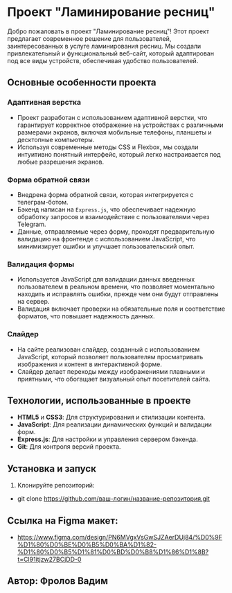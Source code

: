 # Проект "Ламинирование ресниц"

Добро пожаловать в проект "Ламинирование ресниц"! Этот проект предлагает современное решение для пользователей, заинтересованных в услуге ламинирования ресниц. Мы создали привлекательный и функциональный веб-сайт, который адаптирован под все виды устройств, обеспечивая удобство пользователей.

## Основные особенности проекта

### Адаптивная верстка

- Проект разработан с использованием адаптивной верстки, что гарантирует корректное отображение на устройствах с различными размерами экранов, включая мобильные телефоны, планшеты и десктопные компьютеры.
- Используя современные методы CSS и Flexbox, мы создали интуитивно понятный интерфейс, который легко настраивается под любые разрешения экранов.

### Форма обратной связи

- Внедрена форма обратной связи, которая интегрируется с телеграм-ботом.
- Бэкенд написан на `Express.js`, что обеспечивает надежную обработку запросов и взаимодействие с пользователями через Telegram.
- Данные, отправляемые через форму, проходят предварительную валидацию на фронтенде с использованием JavaScript, что минимизирует ошибки и улучшает пользовательский опыт.

### Валидация формы

- Используется JavaScript для валидации данных введенных пользователем в реальном времени, что позволяет моментально находить и исправлять ошибки, прежде чем они будут отправлены на сервер.
- Валидация включает проверки на обязательные поля и соответствие форматов, что повышает надежность данных.

### Слайдер

- На сайте реализован слайдер, созданный с использованием JavaScript, который позволяет пользователям просматривать изображения и контент в интерактивной форме.
- Слайдер делает переходы между изображениями плавными и приятными, что обогащает визуальный опыт посетителей сайта.

## Технологии, использованные в проекте

- **HTML5** и **CSS3**: Для структурирования и стилизации контента.
- **JavaScript**: Для реализации динамических функций и валидации форм.
- **Express.js**: Для настройки и управления сервером бэкенда.
- **Git**: Для контроля версий проекта.

## Установка и запуск

1. Клонируйте репозиторий:

- git clone https://github.com/ваш-логин/название-репозитория.git

## Ссылка на Figma макет:

- https://www.figma.com/design/PN6MVgxVsGwSJZAerDUj84/%D0%9F%D1%80%D0%BE%D0%B5%D0%BA%D1%82-%D1%80%D0%B5%D1%81%D0%BD%D0%B8%D1%86%D1%8B?t=Cl91itjzw27BCjDD-0

## Автор: Фролов Вадим